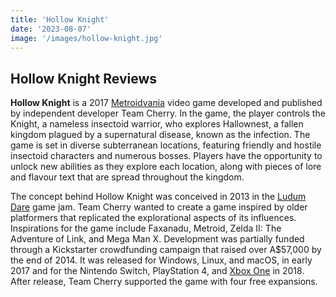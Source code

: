 ```yaml
---
title: 'Hollow Knight'
date: '2023-08-07'
image: '/images/hollow-knight.jpg'
---
```


## Hollow Knight Reviews

**Hollow Knight** is a 2017 [Metroidvania](https://en.wikipedia.org/wiki/Metroidvania) video game developed and published by independent developer Team Cherry. In the game, the player controls the Knight, a nameless insectoid warrior, who explores Hallownest, a fallen kingdom plagued by a supernatural disease, known as the infection. The game is set in diverse subterranean locations, featuring friendly and hostile insectoid characters and numerous bosses. Players have the opportunity to unlock new abilities as they explore each location, along with pieces of lore and flavour text that are spread throughout the kingdom.

The concept behind Hollow Knight was conceived in 2013 in the [Ludum Dare](https://en.wikipedia.org/wiki/Ludum_Dare) game jam. Team Cherry wanted to create a game inspired by older platformers that replicated the explorational aspects of its influences. Inspirations for the game include Faxanadu, Metroid, Zelda II: The Adventure of Link, and Mega Man X. Development was partially funded through a Kickstarter crowdfunding campaign that raised over A$57,000 by the end of 2014. It was released for Windows, Linux, and macOS, in early 2017 and for the Nintendo Switch, PlayStation 4, and [Xbox One](https://en.wikipedia.org/wiki/Xbox_One) in 2018. After release, Team Cherry supported the game with four free expansions.
